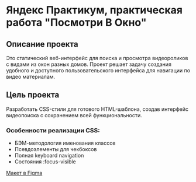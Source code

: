 
# Яндекс Практикум, практическая работа "Посмотри В Окно"

## Описание проекта

Это статический веб-интерфейс для поиска и просмотра видеороликов с видами из окон разных домов. Проект решает задачу создания удобного и доступного пользовательского интерфейса для навигации по видео материалам.

## Цель проекта
Разработать CSS-стили для готового HTML-шаблона, создав интерфейс видеопоиска с сохранением всей функциональности.


### Особенности реализации CSS:

* БЭМ-методология именования классов
* Псевдоэлементы для чекбоксов
* Полная keyboard navigation
* Состояния :focus-visible

[Макет в Figma](https://www.figma.com/design/ApJjZAA3pBv2tCZM9E2ul2/2-%D1%81%D0%BF%D1%80%D0%B8%D0%BD%D1%82.-%D0%9F%D0%BE%D1%81%D0%BC%D0%BE%D1%82%D1%80%D0%B8-%D0%B2-%D0%BE%D0%BA%D0%BD%D0%BE?node-id=1-164&t=f1nX66Rdqun9n32K-0) 



